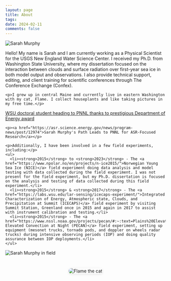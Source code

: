 ```yaml
---
layout: page
title: About
tags: 
date: 2024-02-11
comments: false
---
```

<div class="bio-section">
  <img src="../assets/img/Sarah2023-1699.jpeg" alt="Sarah Murphy">
  <div class="bio-text">
    <p>Hello! My name is Sarah and I am currently working as a Physical Scientist for the USGS New England Water Science Center. I received my Ph.D. from Washington State University, where my dissertation focused on the interaction between clouds and surface radiation over first-year sea ice in both model output and observations. I also provide technical support, editing, and client training for scientific conferences through The Conference Exchange (Confex).</p>
    
    <p>I grew up in central Maine and currently live in eastern Washington with my cat, Flame. I collect houseplants and like taking pictures in my free time.</p>
  </div>
</div>

<div class="bio-section reverse">
  <div class="bio-text">
    <p><a href="https://news.wsu.edu/2020/05/12/wsu-doctoral-student-heading-pnnl-thanks-prestigious-department-energy-award/">WSU doctoral student heading to PNNL thanks to prestigious Department of Energy award</a></p>
    
    <p><a href="https://asr.science.energy.gov/news/program-news/post/12974">Sarah Murphy's Path Leads to PNNL for ASR-Focused Research</a></p>
    
    <p>Additionally, I have been involved in a few field experiments, including:</p>
    <ul>
      <li><strong>2015</strong> to <strong>2023</strong> - The <a href="https://www.npolar.no/en/projects/n-ice2015/">Norwegian Young Sea Ice (NICE)</a> field experiment doing data analysis and model testing with data collected during the field experiment. I was not present for the field experiment, but my Ph.D. dissertation is focused on the analysis and testing of data collected during this field experiment.</li>
      <li><strong>2015</strong> & <strong>2017</strong> - The <a href="https://labs.wsu.edu/lar-sensing/icecaps-experiment/">Integrated Characterization of Energy, Atmospheric state, Clouds, and Precipitation at Summit (ICECAPS)</a> field experiment by visiting Summit Station, Greenland once in 2015 and again in 2017 to assist with instrument calibration and testing.</li>
      <li><strong>2015</strong> - The <a href="https://www.nssl.noaa.gov/projects/pecan/#:~:text=Plains%20Elevated%20Convection%20At%20Night%20(PECAN)%20is%20a%20large%2C,1%20to%20July%2015%2C%202015.">Plains Elevated Convection at Night (PECAN)</a> field experiment, setting up equipment (mesonet trucks, tornado pods, and doppler on wheels radar trucks) during intensive observing periods (IOP) and doing quality assurance between IOP deployments.</li>
    </ul>
  </div>
  <img src="../assets/img/Sarah2023-1738.jpeg" alt="Sarah Murphy in field">
</div>

<div class="flame-section" style="text-align: center; margin-top: 40px;">
  <img src="../assets/img/flame.jpeg" alt="Flame the cat" style="max-width: 600px; border-radius: 8px; box-shadow: 0 2px 8px rgba(0,0,0,0.1);">
</div>

